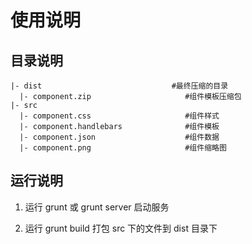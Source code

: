 # 使用说明

## 目录说明


```
|- dist                             #最终压缩的目录
  |- component.zip                     #组件模板压缩包
|- src
  |- component.css                     #组件样式
  |- component.handlebars              #组件模板
  |- component.json                    #组件数据
  |- component.png                     #组件缩略图

```


## 运行说明

1. 运行 grunt 或 grunt server 启动服务

2. 运行 grunt build 打包 src 下的文件到 dist 目录下




